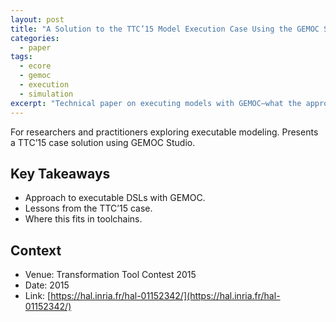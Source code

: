 ```yaml
---
layout: post
title: "A Solution to the TTC’15 Model Execution Case Using the GEMOC Studio"
categories:
  - paper
tags:
  - ecore
  - gemoc
  - execution
  - simulation
excerpt: "Technical paper on executing models with GEMOC—what the approach enables and where it fits."
---
```


For researchers and practitioners exploring executable modeling. Presents a TTC’15 case solution using GEMOC Studio.

## Key Takeaways
- Approach to executable DSLs with GEMOC.
- Lessons from the TTC’15 case.
- Where this fits in toolchains.

## Context
- Venue: Transformation Tool Contest 2015
- Date: 2015
- Link: [https://hal.inria.fr/hal-01152342/](https://hal.inria.fr/hal-01152342/)
